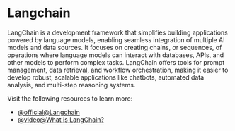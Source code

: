 # Langchain

LangChain is a development framework that simplifies building applications powered by language models, enabling seamless integration of multiple AI models and data sources. It focuses on creating chains, or sequences, of operations where language models can interact with databases, APIs, and other models to perform complex tasks. LangChain offers tools for prompt management, data retrieval, and workflow orchestration, making it easier to develop robust, scalable applications like chatbots, automated data analysis, and multi-step reasoning systems.

Visit the following resources to learn more:

- [@official@Langchain](https://www.langchain.com/)
- [@video@What is LangChain?](https://www.youtube.com/watch?v=1bUy-1hGZpI)
